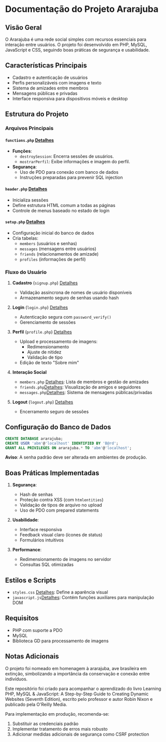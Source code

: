 # Documentação do Projeto Ararajuba

## Visão Geral

O Ararajuba é uma rede social simples com recursos essenciais para interação entre usuários. O projeto foi desenvolvido em PHP, MySQL, JavaScript e CSS, seguindo boas práticas de segurança e usabilidade.

## Características Principais

- Cadastro e autenticação de usuários
- Perfis personalizáveis com imagens e texto
- Sistema de amizades entre membros
- Mensagens públicas e privadas
- Interface responsiva para dispositivos móveis e desktop

## Estrutura do Projeto

### Arquivos Principais

#### `functions.php` [Detalhes](functions.md)

- **Funções**:
  - `destroySession`: Encerra sessões de usuários.
  - `mostrarPerfil`: Exibe informações e imagem do perfil.
- **Segurança**:
  - Uso de PDO para conexão com banco de dados
  - Instruções preparadas para prevenir SQL injection

#### `header.php` [Detalhes](header.md)

- Inicializa sessões
- Define estrutura HTML comum a todas as páginas
- Controle de menus baseado no estado de login

#### `setup.php` [Detalhes](setup.md)

- Configuração inicial do banco de dados
- Cria tabelas:
  - `members` (usuários e senhas)
  - `messages` (mensagens entre usuários)
  - `friends` (relacionamentos de amizade)
  - `profiles` (informações de perfil)

### Fluxo do Usuário

1. **Cadastro** (`signup.php`) [Detalhes](signup.md.md)

   - Validação assíncrona de nomes de usuário disponíveis
   - Armazenamento seguro de senhas usando hash

2. **Login** (`login.php`) [Detalhes](login.md)

   - Autenticação segura com `password_verify()`
   - Gerenciamento de sessões

3. **Perfil** (`profile.php`) [Detalhes](profile.md)

   - Upload e processamento de imagens:
     - Redimensionamento
     - Ajuste de nitidez
     - Validação de tipo
   - Edição de texto "Sobre mim"

4. **Interação Social**

   - `members.php` [Detalhes](members.md): Lista de membros e gestão de amizades
   - `friends.php`[Detalhes](friends.md): Visualização de amigos e seguidores
   - `messages.php`[Detalhes](messages.md): Sistema de mensagens públicas/privadas

5. **Logout** (`logout.php`) [Detalhes](logout.md)
   - Encerramento seguro de sessões

## Configuração do Banco de Dados

```sql
CREATE DATABASE ararajuba;
CREATE USER 'abm'@'localhost' IDENTIFIED BY 'B@rd';
GRANT ALL PRIVILEGES ON ararajuba.* TO 'abm'@'localhost';
```

**Aviso**: A senha padrão deve ser alterada em ambientes de produção.

## Boas Práticas Implementadas

1. **Segurança**:

   - Hash de senhas
   - Proteção contra XSS (com `htmlentities`)
   - Validação de tipos de arquivo no upload
   - Uso de PDO com prepared statements

2. **Usabilidade**:

   - Interface responsiva
   - Feedback visual claro (ícones de status)
   - Formulários intuitivos

3. **Performance**:
   - Redimensionamento de imagens no servidor
   - Consultas SQL otimizadas

## Estilos e Scripts

- `styles.css` [Detalhes](styles.md): Define a aparência visual
- `javascript.js`[Detalhes](javascript.md): Contém funções auxiliares para manipulação DOM

## Requisitos

- PHP com suporte a PDO
- MySQL
- Biblioteca GD para processamento de imagens

## Notas Adicionais

O projeto foi nomeado em homenagem à ararajuba, ave brasileira em extinção, simbolizando a importância da conservação e conexão entre indivíduos.

Este repositório foi criado para acompanhar o aprendizado do livro Learning PHP, MySQL & JavaScript: A Step-by-Step Guide to Creating Dynamic Websites (Seventh Edition), escrito pelo professor e autor Robin Nixon e publicado pela O'Reilly Media.

Para implementação em produção, recomenda-se:

1. Substituir as credenciais padrão
2. Implementar tratamento de erros mais robusto
3. Adicionar medidas adicionais de segurança como CSRF protection
